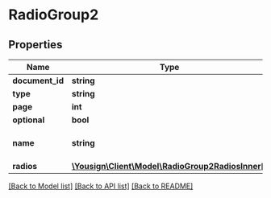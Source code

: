 # RadioGroup2

## Properties
Name | Type | Description | Notes
------------ | ------------- | ------------- | -------------
**document_id** | **string** |  | 
**type** | **string** |  | 
**page** | **int** |  | 
**optional** | **bool** |  | 
**name** | **string** | Radio group&#x27;s name | [optional] 
**radios** | [**\Yousign\Client\Model\RadioGroup2RadiosInner[]**](RadioGroup2RadiosInner.md) |  | 

[[Back to Model list]](../../README.md#documentation-for-models) [[Back to API list]](../../README.md#documentation-for-api-endpoints) [[Back to README]](../../README.md)
